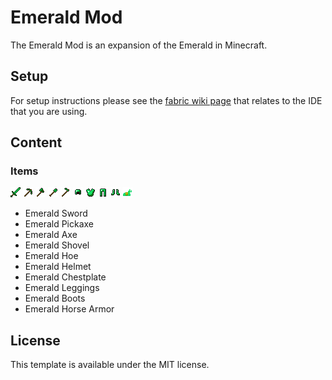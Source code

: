 # Emerald Mod

The Emerald Mod is an expansion of the Emerald in Minecraft.

## Setup

For setup instructions please see the [fabric wiki page](https://fabricmc.net/wiki/tutorial:setup) that relates to the IDE that you are using.

## Content

### Items

![Item Preview](./src/main/resources/assets/emerald_mod/textures/item/emerald_sword.png?raw=true)
![Item Preview](./src/main/resources/assets/emerald_mod/textures/item/emerald_pickaxe.png?raw=true)
![Item Preview](./src/main/resources/assets/emerald_mod/textures/item/emerald_axe.png?raw=true)
![Item Preview](./src/main/resources/assets/emerald_mod/textures/item/emerald_shovel.png?raw=true)
![Item Preview](./src/main/resources/assets/emerald_mod/textures/item/emerald_hoe.png?raw=true)
![Item Preview](./src/main/resources/assets/emerald_mod/textures/item/emerald_helmet.png?raw=true)
![Item Preview](./src/main/resources/assets/emerald_mod/textures/item/emerald_chestplate.png?raw=true)
![Item Preview](./src/main/resources/assets/emerald_mod/textures/item/emerald_leggings.png?raw=true)
![Item Preview](./src/main/resources/assets/emerald_mod/textures/item/emerald_boots.png?raw=true)
![Item Preview](./src/main/resources/assets/emerald_mod/textures/item/emerald_horse_armor.png?raw=true)

* Emerald Sword
* Emerald Pickaxe
* Emerald Axe
* Emerald Shovel
* Emerald Hoe
* Emerald Helmet
* Emerald Chestplate
* Emerald Leggings
* Emerald Boots
* Emerald Horse Armor

## License

This template is available under the MIT license.
